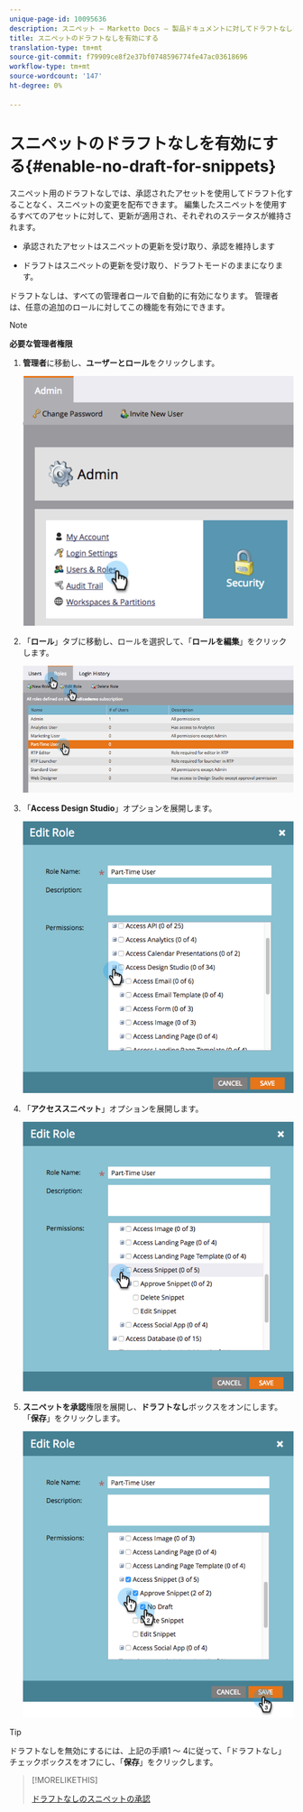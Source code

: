 ```yaml
---
unique-page-id: 10095636
description: スニペット — Marketto Docs — 製品ドキュメントに対してドラフトなしを有効にする
title: スニペットのドラフトなしを有効にする
translation-type: tm+mt
source-git-commit: f79909ce8f2e37bf0748596774fe47ac03618696
workflow-type: tm+mt
source-wordcount: '147'
ht-degree: 0%

---
```



# スニペットのドラフトなしを有効にする{#enable-no-draft-for-snippets}

スニペット用のドラフトなしでは、承認されたアセットを使用してドラフト化することなく、スニペットの変更を配布できます。 編集したスニペットを使用するすべてのアセットに対して、更新が適用され、それぞれのステータスが維持されます。

* 承認されたアセットはスニペットの更新を受け取り、承認を維持します

* ドラフトはスニペットの更新を受け取り、ドラフトモードのままになります。

ドラフトなしは、すべての管理者ロールで自動的に有効になります。 管理者は、任意の追加のロールに対してこの機能を有効にできます。

>[!NOTE]
>
>**必要な管理者権限**

1. **管理者**&#x200B;に移動し、**ユーザーとロール**&#x200B;をクリックします。

   ![](assets/usersandroles.png)

1. 「**ロール**」タブに移動し、ロールを選択して、「**ロールを編集**」をクリックします。

   ![](assets/editrole2.png)

1. 「**Access Design Studio**」オプションを展開します。

   ![](assets/expanddesignstudio.png)

1. 「**アクセススニペット**」オプションを展開します。

   ![](assets/expandsnippet.png)

1. **スニペットを承認**&#x200B;権限を展開し、**ドラフトなし**&#x200B;ボックスをオンにします。 「**保存**」をクリックします。

   ![](assets/2017-06-15-10-35-04.png)

>[!TIP]
>
>ドラフトなしを無効にするには、上記の手順1 ～ 4に従って、「ドラフトなし」チェックボックスをオフにし、「**保存**」をクリックします。

>[!MORELIKETHIS]
>
>[ドラフトなしのスニペットの承認](/help/marketo/product-docs/personalization/segmentation-and-snippets/snippets/approve-a-snippet-with-no-draft.md)
